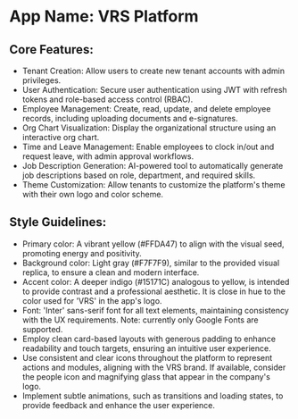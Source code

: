 # **App Name**: VRS Platform

## Core Features:

- Tenant Creation: Allow users to create new tenant accounts with admin privileges.
- User Authentication: Secure user authentication using JWT with refresh tokens and role-based access control (RBAC).
- Employee Management: Create, read, update, and delete employee records, including uploading documents and e-signatures.
- Org Chart Visualization: Display the organizational structure using an interactive org chart.
- Time and Leave Management: Enable employees to clock in/out and request leave, with admin approval workflows.
- Job Description Generation: AI-powered tool to automatically generate job descriptions based on role, department, and required skills.
- Theme Customization: Allow tenants to customize the platform's theme with their own logo and color scheme.

## Style Guidelines:

- Primary color: A vibrant yellow (#FFDA47) to align with the visual seed, promoting energy and positivity.
- Background color: Light gray (#F7F7F9), similar to the provided visual replica, to ensure a clean and modern interface.
- Accent color: A deeper indigo (#15171C) analogous to yellow, is intended to provide contrast and a professional aesthetic. It is close in hue to the color used for 'VRS' in the app's logo.
- Font: 'Inter' sans-serif font for all text elements, maintaining consistency with the UX requirements. Note: currently only Google Fonts are supported.
- Employ clean card-based layouts with generous padding to enhance readability and touch targets, ensuring an intuitive user experience.
- Use consistent and clear icons throughout the platform to represent actions and modules, aligning with the VRS brand. If available, consider the people icon and magnifying glass that appear in the company's logo.
- Implement subtle animations, such as transitions and loading states, to provide feedback and enhance the user experience.